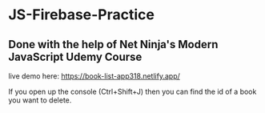# JS-Firebase-Practice

## Done with the help of Net Ninja's Modern JavaScript Udemy Course

live demo here: 
https://book-list-app318.netlify.app/

If you open up the console (Ctrl+Shift+J) then you can find the id of a book you want to delete. 
